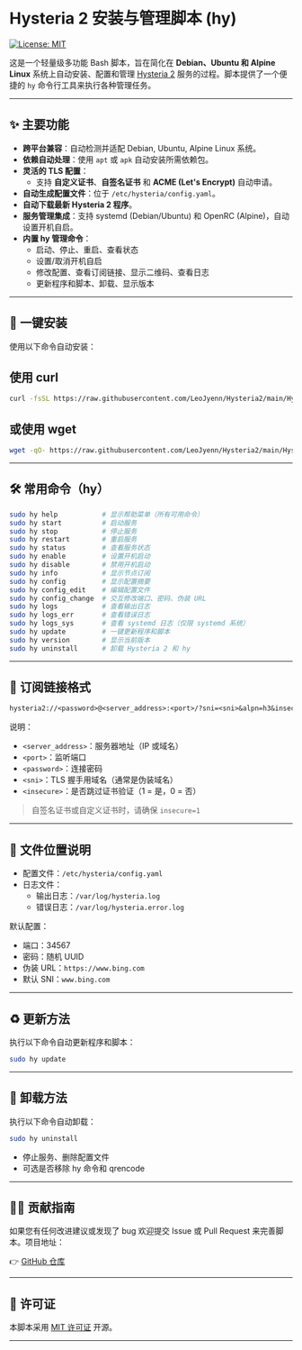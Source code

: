 # Hysteria 2 安装与管理脚本 (hy)

[![License: MIT](https://img.shields.io/badge/License-MIT-yellow.svg)](https://opensource.org/licenses/MIT)

这是一个轻量级多功能 Bash 脚本，旨在简化在 **Debian、Ubuntu 和 Alpine Linux** 系统上自动安装、配置和管理 [Hysteria 2](https://github.com/apernet/hysteria) 服务的过程。脚本提供了一个便捷的 `hy` 命令行工具来执行各种管理任务。

---

## ✨ 主要功能

- **跨平台兼容**：自动检测并适配 Debian, Ubuntu, Alpine Linux 系统。
- **依赖自动处理**：使用 `apt` 或 `apk` 自动安装所需依赖包。
- **灵活的 TLS 配置**：
  - 支持 **自定义证书**、**自签名证书** 和 **ACME (Let's Encrypt)** 自动申请。
- **自动生成配置文件**：位于 `/etc/hysteria/config.yaml`。
- **自动下载最新 Hysteria 2 程序**。
- **服务管理集成**：支持 systemd (Debian/Ubuntu) 和 OpenRC (Alpine)，自动设置开机自启。
- **内置 hy 管理命令**：
  - 启动、停止、重启、查看状态
  - 设置/取消开机自启
  - 修改配置、查看订阅链接、显示二维码、查看日志
  - 更新程序和脚本、卸载、显示版本

---

## 🚀 一键安装

使用以下命令自动安装：

## 使用 curl
```bash
curl -fsSL https://raw.githubusercontent.com/LeoJyenn/Hysteria2/main/Hysteria2.sh | sudo bash -s install
```
## 或使用 wget
```bash
wget -qO- https://raw.githubusercontent.com/LeoJyenn/Hysteria2/main/Hysteria2.sh | sudo bash -s install
```

---

## 🛠 常用命令（hy）

```bash
sudo hy help           # 显示帮助菜单（所有可用命令）
sudo hy start          # 启动服务
sudo hy stop           # 停止服务
sudo hy restart        # 重启服务
sudo hy status         # 查看服务状态
sudo hy enable         # 设置开机启动
sudo hy disable        # 禁用开机启动
sudo hy info           # 显示节点订阅
sudo hy config         # 显示配置摘要
sudo hy config_edit    # 编辑配置文件
sudo hy config_change  # 交互修改端口、密码、伪装 URL
sudo hy logs           # 查看输出日志
sudo hy logs_err       # 查看错误日志
sudo hy logs_sys       # 查看 systemd 日志（仅限 systemd 系统）
sudo hy update         # 一键更新程序和脚本
sudo hy version        # 显示当前版本
sudo hy uninstall      # 卸载 Hysteria 2 和 hy
```

---

## 🔗 订阅链接格式

```txt
hysteria2://<password>@<server_address>:<port>/?sni=<sni>&alpn=h3&insecure=<insecure>#Hysteria-<sni_value>
```

说明：

- `<server_address>`：服务器地址（IP 或域名）
- `<port>`：监听端口
- `<password>`：连接密码
- `<sni>`：TLS 握手用域名（通常是伪装域名）
- `<insecure>`：是否跳过证书验证（1 = 是，0 = 否）

> 自签名证书或自定义证书时，请确保 `insecure=1`

---

## 📁 文件位置说明

- 配置文件：`/etc/hysteria/config.yaml`
- 日志文件：
  - 输出日志：`/var/log/hysteria.log`
  - 错误日志：`/var/log/hysteria.error.log`

默认配置：
- 端口：34567
- 密码：随机 UUID
- 伪装 URL：`https://www.bing.com`
- 默认 SNI：`www.bing.com`

---

## ♻️ 更新方法

执行以下命令自动更新程序和脚本：

```bash
sudo hy update
```

---

## 🧹 卸载方法

执行以下命令自动卸载：

```bash
sudo hy uninstall
```

- 停止服务、删除配置文件
- 可选是否移除 hy 命令和 qrencode

---

## 🙋‍♂️ 贡献指南

如果您有任何改进建议或发现了 bug 欢迎提交 Issue 或 Pull Request 来完善脚本。项目地址：

👉 [GitHub 仓库](https://github.com/LeoJyenn/Hysteria2)

---

## 📄 许可证

本脚本采用 [MIT 许可证](https://raw.githubusercontent.com/LeoJyenn/Hysteria2/main/LICENSE) 开源。

---

